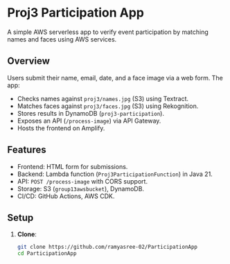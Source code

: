 # Proj3 Participation App

A simple AWS serverless app to verify event participation by matching names and faces using AWS services.

## Overview
Users submit their name, email, date, and a face image via a web form. The app:
- Checks names against `proj3/names.jpg` (S3) using Textract.
- Matches faces against `proj3/faces.jpg` (S3) using Rekognition.
- Stores results in DynamoDB (`proj3-participation`).
- Exposes an API (`/process-image`) via API Gateway.
- Hosts the frontend on Amplify.

## Features
- Frontend: HTML form for submissions.
- Backend: Lambda function (`Proj3ParticipationFunction`) in Java 21.
- API: `POST /process-image` with CORS support.
- Storage: S3 (`group13awsbucket`), DynamoDB.
- CI/CD: GitHub Actions, AWS CDK.

## Setup
1. **Clone**:
   ```bash
   git clone https://github.com/ramyasree-02/ParticipationApp
   cd ParticipationApp